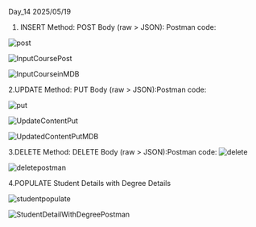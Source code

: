 Day_14 
2025/05/19 

1. INSERT
Method: POST
Body (raw > JSON): Postman code:

![post](https://github.com/user-attachments/assets/bda91878-29f5-4c85-b965-5ad976845805)

![InputCoursePost](https://github.com/user-attachments/assets/1b48c890-fecc-4a8d-add0-13d8a5ce9f11)

![InputCourseinMDB](https://github.com/user-attachments/assets/5bafe140-361b-4cb4-8ee7-ee7408efa2ef)

2.UPDATE
Method: PUT
Body (raw > JSON):Postman
code:

![put](https://github.com/user-attachments/assets/4d489ed8-bc8d-49fa-a5db-f5c913b4330b)

![UpdateContentPut](https://github.com/user-attachments/assets/6a00ba0a-1d70-4930-9afb-ad6a0560c0bd)

![UpdatedContentPutMDB](https://github.com/user-attachments/assets/2f0aad3d-acbd-4db7-ace0-bcdd176302f6)

3.DELETE
Method: DELETE
Body (raw > JSON):Postman
code:
![delete](https://github.com/user-attachments/assets/64e26895-b6e9-4539-a160-0ad065f56b9e)

![deletepostman](https://github.com/user-attachments/assets/0cc89d14-2599-4fd0-88ac-4d07ebb9ef85)


4.POPULATE
Student Details with Degree Details

![studentpopulate](https://github.com/user-attachments/assets/5e179aea-8ff0-4407-86af-9dd7e4d67e5c)

![StudentDetailWithDegreePostman ](https://github.com/user-attachments/assets/5a88f0a0-6dea-4916-bf75-594c44195772)




